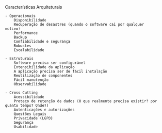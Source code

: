 Características Arquiteturais

    - Operacionais
        Disponibilidade
        Recuperação de desastres (quando o software cai por qualquer motivo)
        Performance
        Backup
        Confiabilidade e segurança
        Robustes
        Escalabilidade

    - Estruturais
        Software precisa ser configurável
        Extensibilidade da aplicação
        A aplicação precisa ser de fácil instalação
        Reutilização de componentes
        Fácil manutenção 
        Observabilidade

    - Cross Cutting
        Acessibilidade
        Proteço de retenção de dados (O que realmente precisa existir? por quanto tempo? Onde?)
        Autenticações e autorizações
        Questões Legais
        Privacidade (LGPD)
        Segurança
        Usabilidade
